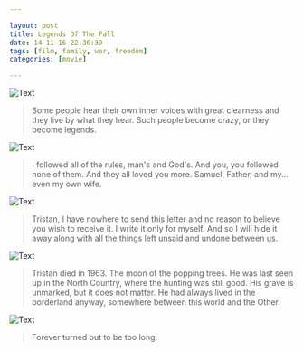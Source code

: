```yaml
---

layout: post
title: Legends Of The Fall
date: 14-11-16 22:36:39
tags: [film, family, war, freedom]
categories: [movie]

---
```


![Text]({{site.url}}/assets/blog_img/2014-11-16-legends-of-the-fall/japhson-legends%5B00_11_19%5D%5B20141116-222746-4%5D.PNG) 

> Some people hear their own inner voices with great clearness and they live by what they hear. Such people become crazy, or they become legends.

![Text]({{site.url}}/assets/blog_img/2014-11-16-legends-of-the-fall/japhson-legends%5B01_15_33%5D%5B20141116-223304-2%5D.PNG) 

> I followed all of the rules, man's and God's. And you, you followed none of them. And they all loved you more. Samuel, Father, and my... even my own wife.

![Text]({{site.url}}/assets/blog_img/2014-11-16-legends-of-the-fall/japhson-legends%5B00_53_22%5D%5B20141116-210022-1%5D.PNG) 

> Tristan, I have nowhere to send this letter and no reason to believe you wish to receive it. I write it only for myself. And so I will hide it away along with all the things left unsaid and undone between us.

![Text]({{site.url}}/assets/blog_img/2014-11-16-legends-of-the-fall/japhson-legends%5B02_07_30%5D%5B20141116-221447-3%5D.PNG) 

> Tristan died in 1963. The moon of the popping trees. He was last seen up in the North Country, where the hunting was still good. His grave is unmarked, but it does not matter. He had always lived in the borderland anyway, somewhere between this world and the Other.

![Text]({{site.url}}/assets/blog_img/2014-11-16-legends-of-the-fall/japhson-legends%5B00_17_07%5D%5B20141116-223023-0%5D.PNG) 

> Forever turned out to be too long.